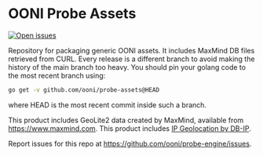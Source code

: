 # OONI Probe Assets

[![Open issues](https://img.shields.io/github/issues-raw/ooni/probe-engine/assets)](https://github.com/ooni/probe-engine/issues?q=label%3Aassets+is%3Aopen)

Repository for packaging generic OONI assets. It includes MaxMind DB files
retrieved from CURL. Every release is a different branch to avoid making
the history of the main branch too heavy. You should pin your golang code
to the most recent branch using:

```bash
go get -v github.com/ooni/probe-assets@HEAD
```
where HEAD is the most recent commit inside such a branch.

This product includes GeoLite2 data created by MaxMind, available from
<a href="https://www.maxmind.com">https://www.maxmind.com</a>. This product
includes <a href='https://db-ip.com'>IP Geolocation by DB-IP</a>.

Report issues for this repo at https://github.com/ooni/probe-engine/issues.
